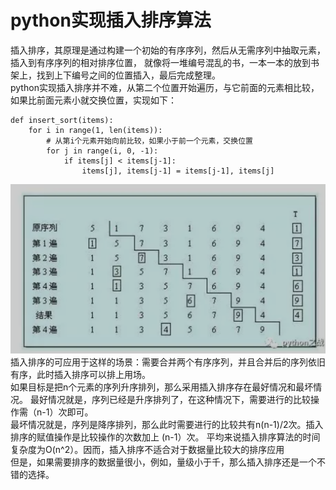 # python实现插入排序算法
插入排序，其原理是通过构建一个初始的有序序列，然后从无需序列中抽取元素，插入到有序序列的相对排序位置，
就像将一堆编号混乱的书，一本一本的放到书架上，找到上下编号之间的位置插入，最后完成整理。<br>
python实现插入排序并不难，从第二个位置开始遍历，与它前面的元素相比较，如果比前面元素小就交换位置，实现如下：<br>
```
def insert_sort(items):
    for i in range(1, len(items)):
        # 从第i个元素开始向前比较，如果小于前一个元素，交换位置
        for j in range(i, 0, -1):
            if items[j] < items[j-1]:
                items[j], items[j-1] = items[j-1], items[j]
```
![](png/30.png)
插入排序的可应用于这样的场景：需要合并两个有序序列，并且合并后的序列依旧有序，此时插入排序可以排上用场。<br>
如果目标是把n个元素的序列升序排列，那么采用插入排序存在最好情况和最坏情况。
最好情况就是，序列已经是升序排列了，在这种情况下，需要进行的比较操作需（n-1）次即可。<br>
最坏情况就是，序列是降序排列，那么此时需要进行的比较共有n(n-1)/2次。插入排序的赋值操作是比较操作的次数加上 (n-1）次。
平均来说插入排序算法的时间复杂度为O(n^2）。因而，插入排序不适合对于数据量比较大的排序应用<br>
但是，如果需要排序的数据量很小，例如，量级小于千，那么插入排序还是一个不错的选择。<br>